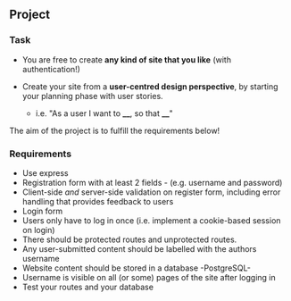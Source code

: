 ## Project

### Task

- You are free to create **any kind of site that you like** (with authentication!)

- Create your site from a **user-centred design perspective**, by starting your planning phase with user stories.
  - i.e. "As a user I want to **\_\_**, so that **\_\_**"

The aim of the project is to fulfill the requirements below!

### Requirements

- Use express
- Registration form with at least 2 fields - (e.g. username and password)
- Client-side _and_ server-side validation on register form, including error handling that provides feedback to users
- Login form
- Users only have to log in once (i.e. implement a cookie-based session on login)
- There should be protected routes and unprotected routes.
- Any user-submitted content should be labelled with the authors username
- Website content should be stored in a database -PostgreSQL-
- Username is visible on all (or some) pages of the site after logging in
- Test your routes and your database

